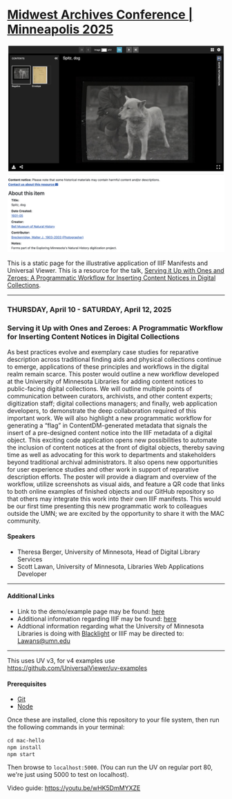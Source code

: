 # [Midwest Archives Conference | Minneapolis 2025](https://www.midwestarchives.org/2025-annual-meeting)

![alt text](assets/screenshot.png)

This is a static page for the illustrative application of IIIF Manifests and Universal Viewer. This is a resource for the talk, [Serving it Up with Ones and Zeroes: A Programmatic Workflow for Inserting Content Notices in Digital Collections](https://midwestarc.memberclicks.net/2025-call-for-poster-proposals).
<hr>

### THURSDAY, April 10 - SATURDAY, April 12, 2025

### Serving it Up with Ones and Zeroes: A Programmatic Workflow for Inserting Content Notices in Digital Collections 

As best practices evolve and exemplary case studies for reparative description across traditional finding aids and physical collections continue to emerge, applications of these principles and workflows in the digital realm remain scarce. This poster would outline a new workflow developed at the University of Minnesota Libraries for adding content notices to public-facing digital collections. We will outline multiple points of communication between curators, archivists, and other content experts; digitization staff; digital collections managers; and finally, web application developers, to demonstrate the deep collaboration required of this important work. We will also highlight a new programmatic workflow for generating a “flag” in ContentDM-generated metadata that signals the insert of a pre-designed content notice into the IIIF metadata of a digital object. This exciting code application opens new possibilities to automate the inclusion of content notices at the front of digital objects, thereby saving time as well as advocating for this work to departments and stakeholders beyond traditional archival administrators. It also opens new opportunities for user experience studies and other work in support of reparative description efforts. The poster will provide a diagram and overview of the workflow, utilize screenshots as visual aids, and feature a QR code that links to both online examples of finished objects and our GitHub repository so that others may integrate this work into their own IIIF manifests. This would be our first time presenting this new programmatic work to colleagues outside the UMN; we are excited by the opportunity to share it with the MAC community. 

#### Speakers
- Theresa Berger, University of Minnesota, Head of Digital Library Services
- Scott Lawan, University of Minnesota, Libraries Web Applications Developer
<hr>

#### Additional Links
- Link to the demo/example page may be found: [here](https://sourslaw.github.io/mac_ciao/)
- Additional information regarding IIIF may be found: [here](https://iiif.io/)
- Addtional information regarding what the University of Minnesota Libraries is doing with [Blacklight](https://github.com/projectblacklight/blacklight) or IIIF may be directed to: [Lawans@umn.edu](mailto:lawans@umn.edu)

---

This uses UV v3, for v4 examples use https://github.com/UniversalViewer/uv-examples

#### Prerequisites
- [Git](https://git-scm.com/)
- [Node](https://nodejs.org/)

Once these are installed, clone this repository to your file system, then run the following commands in your terminal:

```
cd mac-hello
npm install
npm start
```

Then browse to `localhost:5000`. (You can run the UV on regular port 80, we're just using 5000 to test on localhost).

Video guide: https://youtu.be/wHK5DmMYXZE
